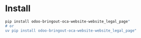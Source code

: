 # Install

```bash
pip install odoo-bringout-oca-website-website_legal_page"
# or
uv pip install odoo-bringout-oca-website-website_legal_page"
```
